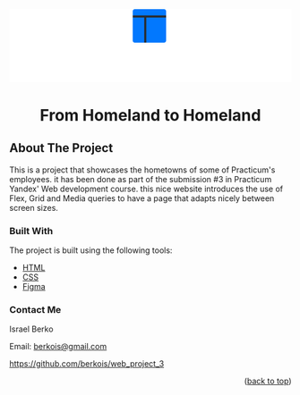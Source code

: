 <div align="center">
  <a href="https://github.com/berkois/web_project_3">
    <img src="./images/logo.svg" alt="Logo">
  </a>
<h1>From Homeland to Homeland</h1>
</div>

<!-- TABLE OF CONTENTS
<details>
  <summary>Table of Contents</summary>
  <ol>
    <li><a href="#about-the-project">About The Project</a></li>
    <li><a href="#built-with">Built With</a></li>
    <li><a href="#contact-me">Contact Me</a></li>
</details> -->

<!-- ABOUT THE PROJECT -->

## About The Project

This is a project that showcases the hometowns of some of Practicum's employees. it has been done as part of the submission #3 in Practicum Yandex' Web development course. this nice website introduces the use of Flex, Grid and Media queries to have a page that adapts nicely between screen sizes.

### Built With

The project is built using the following tools:

- [HTML](https://developer.mozilla.org/en-US/docs/Web/HTML)
- [CSS](https://www.w3.org/Style/CSS/Overview.en.html)
- [Figma](https://www.figma.com/)

### Contact Me

Israel Berko

Email: berkois@gmail.com

https://github.com/berkois/web_project_3

<p align="right">(<a href="#top">back to top</a>)</p>
